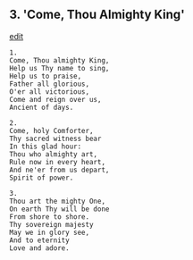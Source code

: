 
## 3.  'Come, Thou Almighty King'
[edit](https://docs.google.com/document/d/1NrULZGK7ZCHxcAZqD7xAFPE%2DY_XDUpHk/edit?mode=html)



    1.
    Come, Thou almighty King, 
    Help us Thy name to sing, 
    Help us to praise, 
    Father all glorious, 
    O'er all victorious, 
    Come and reign over us, 
    Ancient of days. 

    2.
    Come, holy Comforter, 
    Thy sacred witness bear 
    In this glad hour: 
    Thou who almighty art, 
    Rule now in every heart, 
    And ne'er from us depart, 
    Spirit of power. 

    3.
    Thou art the mighty One, 
    On earth Thy will be done 
    From shore to shore. 
    Thy sovereign majesty 
    May we in glory see, 
    And to eternity 
    Love and adore.
